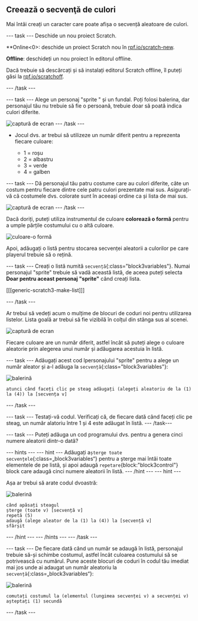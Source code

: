 ## Creează o secvenţă de culori

Mai întâi creați un caracter care poate afișa o secvență aleatoare de culori.

\--- task \--- Deschide un nou proiect Scratch.

**Online<0>: deschide un proiect Scratch nou în [rpf.io/scratch-new](https://rpf.io/scratchon).</p> 

**Offline**: deschideți un nou proiect în editorul offline.

Dacă trebuie să descărcați și să instalați editorul Scratch offline, îl puteți găsi la [rpf.io/scratchoff](https://rpf.io/scratchoff).

\--- /task \---

\--- task \--- Alege un personaj "sprite " și un fundal. Poți folosi balerina, dar personajul tău nu trebuie să fie o persoană, trebuie doar să poată indica culori diferite.

![captură de ecran](images/colour-sprite.png) \--- /task \---

+ Jocul dvs. ar trebui să utilizeze un număr diferit pentru a reprezenta fiecare culoare:
    
    + 1 = roșu
    + 2 = albastru
    + 3 = verde
    + 4 = galben

\--- task \--- Dă personajul tău patru costume care au culori diferite, câte un costum pentru fiecare dintre cele patru culori prezentate mai sus. Asigurați-vă că costumele dvs. colorate sunt în aceeași ordine ca și lista de mai sus.

![captură de ecran](images/colour-costume.png) \--- /task \---

Dacă doriți, puteți utiliza instrumentul de culoare **colorează o formă** pentru a umple părțile costumului cu o altă culoare.

![culoare-o formă](images/color-a-shape.png)

Apoi, adăugați o listă pentru stocarea secvenței aleatorii a culorilor pe care playerul trebuie să o rețină.

\--- task \--- Creați o listă numită `secvență`{:class="block3variables"}. Numai personajul "sprite" trebuie să vadă această listă, de aceea puteți selecta **Doar pentru aceast personaj "sprite"** când creați lista.

[[[generic-scratch3-make-list]]]

\--- /task \---

Ar trebui să vedeți acum o mulțime de blocuri de coduri noi pentru utilizarea listelor. Lista goală ar trebui să fie vizibilă în colțul din stânga sus al scenei.

![captură de ecran](images/colour-list-blocks-annotated.png)

Fiecare culoare are un număr diferit, astfel încât să puteți alege o culoare aleatorie prin alegerea unui număr și adăugarea acestuia în listă.

\--- task \--- Adăugați acest cod lpersonajului "sprite" pentru a alege un număr aleator și a-l adăuga la `secvență`{:class="block3variables"}:

![balerină](images/ballerina.png)

```blocks3
atunci când faceți clic pe steag adăugați (alegeți aleatoriu de la (1) la (4)) la [secvența v]
```

\--- /task \---

\--- task \--- Testați-vă codul. Verificați că, de fiecare dată când faceți clic pe steag, un număr alatoriu între 1 și 4 este adăugat în listă. \--- /task\---

\--- task \--- Puteți adăuga un cod programului dvs. pentru a genera cinci numere aleatorii dintr-o dată?

\--- hints \--- \--- hint \--- Adăugați a`șterge toate secvențele`{:class=„block3variables“} pentru a șterge mai întâi toate elementele de pe listă, și apoi adaugă `repetare`{block:"block3control"} block care adaugă cinci numere aleatorii în listă. \--- /hint \--- \--- hint \---

Așa ar trebui să arate codul dvoastră:

![balerină](images/ballerina.png)

```blocks3
când apăsați steagul
șterge (toate v) [secvență v]
repetă (5)
adaugă (alege aleator de la (1) la (4)) la [secvență v]
sfârșit
```

\--- /hint \--- \--- /hints \--- \--- /task \---

\--- task \--- De fiecare dată când un număr se adaugă în listă, personajul trebuie să-și schimbe costumul, astfel încât culoarea costumului să se potrivească cu numărul. Pune aceste blocuri de coduri în codul tău imediat mai jos unde ai adaugat un număr aleatoriu la `secvență`{:class=„block3variables“}:

![balerină](images/ballerina.png)

```blocks3
comutați costumul la (elementul (lungimea secvenței v) a secvenței v)
așteptați (1) secundă
```

\--- /task \---